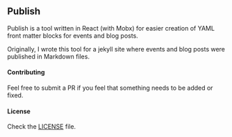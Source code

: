 ## Publish

Publish is a tool written in React (with Mobx) for easier creation of YAML front matter blocks for events and blog posts.

Originally, I wrote this tool for a jekyll site where events and blog posts were published in Markdown files.


#### Contributing

Feel free to submit a PR if you feel that something needs to be added or fixed.

#### License

Check the [LICENSE](https://github.com/lubeskih/publish/blob/master/LICENSE) file.